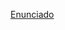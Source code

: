 [Enunciado](https://docs.google.com/document/d/1IKrJkdbPyoxfHqREIfqzxpsBdANcL2g9gvs9t-IR30E/edit#heading=h.ov2zcvcgcy0t)